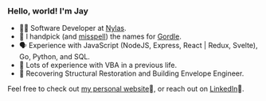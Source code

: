 <!--
**gudsson/gudsson** is a ✨ _special_ ✨ repository because its `README.md` (this file) appears on your GitHub profile.

Here are some ideas to get you started:

- 🔭 I’m currently working on Capstone at Launch School
- 🌱 I’m currently learning ...
- 👯 I’m looking to collaborate on ...
- 🤔 I’m looking for help with ...
- 💬 Ask me about ...
- 📫 How to reach me: ...
- 😄 Pronouns: he/him
- ⚡ Fun fact: ...
- 🏗   Built [Synapse](https://synapse-gateway.github.io), an open-source tool which builds, deploys, and monitors a serverless GraphQL Gateway for legacy APIs.
- 🤝   I'd love to collaborate on projects using sports data (player stats or player tracking).
-->

### Hello, world! I'm Jay

- 👨‍💻   Software Developer at [Nylas](https://github.com/nylas).
- 🏒   I handpick (and [misspell](https://twitter.com/jaasiaat/status/1496471961895153674)) the names for [Gordle](https://www.gordle.herokuapp.com).
- 🗣️   Experience with JavaScript (NodeJS, Express, React | Redux, Svelte), Go, Python, and SQL.
- 🤕   Lots of experience with VBA in a previous life.
- 🚧   Recovering Structural Restoration and Building Envelope Engineer.

Feel free to check out [my personal website](https://gudsson.ca)🔗, or reach out on [LinkedIn](https://www.linkedin.com/in/gudsson/)🤵.

